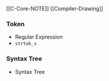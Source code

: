 
[[C-Core-NOTE]]
[[Compiler-Drawing]]

### Token

- Regular Expression
- `strtok_s`

### Syntax Tree

- Syntax Tree
